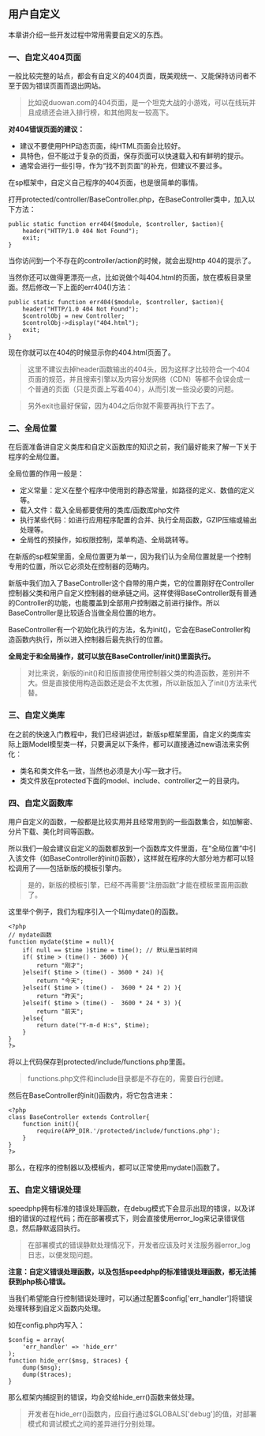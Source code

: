 ## 用户自定义

本章讲介绍一些开发过程中常用需要自定义的东西。

### 一、自定义404页面

一般比较完整的站点，都会有自定义的404页面，既美观统一、又能保持访问者不至于因为错误页面而退出网站。

> 比如说duowan.com的404页面，是一个坦克大战的小游戏，可以在线玩并且成绩还会进入排行榜，和其他网友一较高下。

**对404错误页面的建议：**

- 建议不要使用PHP动态页面，纯HTML页面会比较好。
- 具特色，但不能过于复杂的页面，保存页面可以快速载入和有鲜明的提示。
- 通常会进行一些引导，作为“找不到页面”的补充，但建议不要过多。

在sp框架中，自定义自己程序的404页面，也是很简单的事情。

打开protected/controller/BaseController.php，在BaseController类中，加入以下方法：

	public static function err404($module, $controller, $action){
		header("HTTP/1.0 404 Not Found");
		exit;
	}
    
当你访问到一个不存在的controller/action的时候，就会出现http 404的提示了。

当然你还可以做得更漂亮一点，比如说做个叫404.html的页面，放在模板目录里面。然后修改一下上面的err404()方法：

	public static function err404($module, $controller, $action){
		header("HTTP/1.0 404 Not Found");
		$controlObj = new Controller;
		$controlObj->display("404.html");
		exit;
	}

现在你就可以在404的时候显示你的404.html页面了。

> 这里不建议去掉header函数输出的404头，因为这样才比较符合一个404页面的规范，并且搜索引擎以及内容分发网络（CDN）等都不会误会成一个普通的页面（只是页面上写着404），从而引发一些没必要的问题。

> 另外exit也最好保留，因为404之后你就不需要再执行下去了。

### 二、全局位置

在后面准备讲自定义类库和自定义函数库的知识之前，我们最好能来了解一下关于程序的全局位置。

全局位置的作用一般是：

- 定义常量：定义在整个程序中使用到的静态常量，如路径的定义、数值的定义等。
- 载入文件：载入全局都要使用的类库/函数库php文件
- 执行某些代码：如进行应用程序配置的合并、执行全局函数，GZIP压缩或输出处理等。
- 全局性的预操作，如权限控制，菜单构造、全局跳转等。

在新版的sp框架里面，全局位置更为单一，因为我们认为全局位置就是一个控制专用的位置，所以它必须处在控制器的范畴内。

新版中我们加入了BaseController这个自带的用户类，它的位置刚好在Controller控制器父类和用户自定义控制器的继承链之间。这样使得BaseController既有普通的Controller的功能，也能覆盖到全部用户控制器之前进行操作。所以BaseController是比较适合当做全局位置的地方。

BaseController有一个初始化执行的方法，名为init()，它会在BaseController构造函数内执行，所以进入控制器后最先执行的位置。

**全局定于和全局操作，就可以放在BaseController/init()里面执行。**

> 对比来说，新版的init()和旧版直接使用控制器父类的构造函数，差别并不大。但是直接使用构造函数还是会不太优雅，所以新版加入了init()方法来代替。

### 三、自定义类库

在之前的快速入门教程中，我们已经讲述过，新版sp框架里面，自定义的类库实际上跟Model模型类一样，只要满足以下条件，都可以直接通过new语法来实例化：

- 类名和类文件名一致，当然也必须是大小写一致才行。
- 类文件放在protected下面的model、include、controller之一的目录内。

### 四、自定义函数库

用户自定义的函数，一般都是比较实用并且经常用到的一些函数集合，如加解密、分片下载、美化时间等函数。

所以我们一般会建议自定义的函数都放到一个函数库文件里面，在“全局位置”中引入该文件（如BaseController的init()函数），这样就在程序的大部分地方都可以轻松调用了——包括新版的模板引擎内。

> 是的，新版的模板引擎，已经不再需要“注册函数”才能在模板里面用函数了。

这里举个例子，我们为程序引入一个叫mydate()的函数。
    
    <?php
    // mydate函数
    function mydate($time = null){
        if( null == $time )$time = time(); // 默认是当前时间
        if( $time > (time() - 3600) ){
            return "刚才";
        }elseif( $time > (time() - 3600 * 24) ){
            return "今天";
        }elseif( $time > (time() -  3600 * 24 * 2) ){
            return "昨天";
        }elseif( $time > (time() -  3600 * 24 * 3) ){
            return "前天";
        }else{
            return date("Y-m-d H:s", $time);
        }
    }
    ?>
将以上代码保存到protected/include/functions.php里面。

> functions.php文件和include目录都是不存在的，需要自行创建。

然后在BaseController的init()函数内，将它包含进来：

    <?php
    class BaseController extends Controller{
        function init(){
            require(APP_DIR.'/protected/include/functions.php');
        }
    } 
    ?>
    
那么，在程序的控制器以及模板内，都可以正常使用mydate()函数了。

### 五、自定义错误处理

speedphp拥有标准的错误处理函数，在debug模式下会显示出现的错误，以及详细的错误的过程代码；而在部署模式下，则会直接使用error_log来记录错误信息，然后静默返回执行。

> 在部署模式的错误静默处理情况下，开发者应该及时关注服务器error_log日志，以便发现问题。

**注意：自定义错误处理函数，以及包括speedphp的标准错误处理函数，都无法捕获到php核心错误。**

当我们希望能自行控制错误处理时，可以通过配置$config['err_handler']将错误处理转移到自定义函数内处理。

如在config.php内写入：

    $config = array(
        'err_handler' => 'hide_err'
    );
    function hide_err($msg, $traces) {
        dump($msg);
        dump($traces);
    }

那么框架内捕捉到的错误，均会交给hide_err()函数来做处理。

> 开发者在hide_err()函数内，应自行通过$GLOBALS['debug']的值，对部署模式和调试模式之间的差异进行分别处理。

